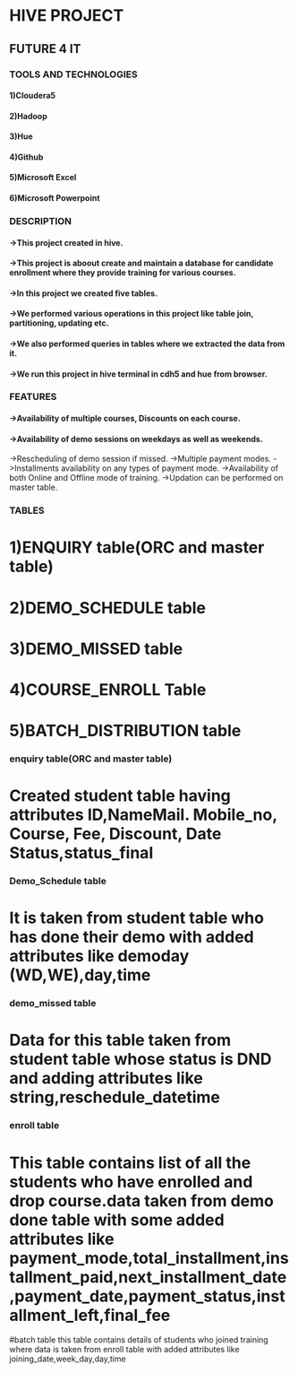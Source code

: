 # HIVE PROJECT
## FUTURE 4 IT
### TOOLS AND TECHNOLOGIES
#### 1)Cloudera5
#### 2)Hadoop
#### 3)Hue
#### 4)Github
#### 5)Microsoft Excel
#### 6)Microsoft Powerpoint

### DESCRIPTION
#### ->This project created in hive. 
#### ->This project is aboout create and maintain a database for candidate enrollment where they provide training for various courses.
#### ->In this project we created five tables.
#### ->We performed various operations in this project like table join, partitioning, updating etc.
#### ->We also performed queries in tables where we extracted the data from it.
#### ->We run this project in hive terminal in cdh5 and hue from browser.

### FEATURES
#### ->Availability of multiple courses, Discounts on each course.
#### ->Availability of demo sessions on weekdays as well as weekends.
 ->Rescheduling of demo session if missed.
 ->Multiple payment modes.
 ->Installments availability on any types of payment mode.
 ->Availability of both Online and Offline mode of training.
 ->Updation can be performed on master table.

### TABLES
# 1)ENQUIRY table(ORC and master table)
# 2)DEMO_SCHEDULE table
# 3)DEMO_MISSED table
# 4)COURSE_ENROLL Table
# 5)BATCH_DISTRIBUTION table


### enquiry table(ORC and master table)
# Created student table having attributes ID,NameMail. Mobile_no, Course, Fee, Discount, Date Status,status_final

### Demo_Schedule table
# It is taken from student table who has done their demo with added attributes like demoday (WD,WE),day,time

### demo_missed table
# Data for this table taken from student table whose status is DND and adding attributes like string,reschedule_datetime

### enroll table
# This table contains list of all the students who have enrolled and drop course.data taken from demo done table with some added attributes like payment_mode,total_installment,installment_paid,next_installment_date,payment_date,payment_status,installment_left,final_fee

#batch table
this table contains details of students who joined training where data is taken from enroll table with added attributes like joining_date,week_day,day,time
